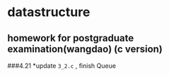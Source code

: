 # datastructure
homework for postgraduate examination(wangdao) (c version)
---
###4.21 
*update ```3_2.c``` , finish Queue
